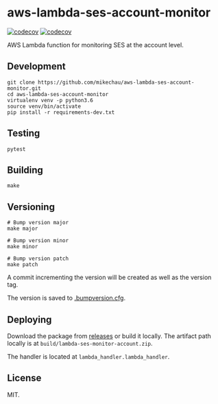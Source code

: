 # aws-lambda-ses-account-monitor

[![codecov](https://travis-ci.org/mikechau/aws-lambda-ses-account-monitor.svg?branch=master)](https://travis-ci.org/mikechau/aws-lambda-ses-account-monitor) [![codecov](https://codecov.io/gh/mikechau/aws-lambda-ses-account-monitor/branch/master/graph/badge.svg)](https://codecov.io/gh/mikechau/aws-lambda-ses-account-monitor)

AWS Lambda function for monitoring SES at the account level.

## Development

```shell
git clone https://github.com/mikechau/aws-lambda-ses-account-monitor.git
cd aws-lambda-ses-account-monitor
virtualenv venv -p python3.6
source venv/bin/activate
pip install -r requirements-dev.txt
```

## Testing

```shell
pytest
```

## Building

```shell
make
```

## Versioning

```
# Bump version major
make major

# Bump version minor
make minor

# Bump version patch
make patch
```

A commit incrementing the version will be created as well as the version tag.

The version is saved to [.bumpversion.cfg](./.bumpversion.cfg).

## Deploying

Download the package from [releases](https://github.com/mikechau/aws-lambda-ses-account-monitor/releases) or build it locally. The artifact path locally is at `build/lambda-ses-monitor-account.zip`.

The handler is located at `lambda_handler.lambda_handler`.

## License

MIT.

